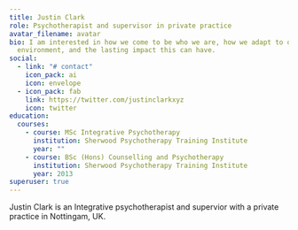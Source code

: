 ```yaml
---
title: Justin Clark
role: Psychotherapist and supervisor in private practice
avatar_filename: avatar
bio: I am interested in how we come to be who we are, how we adapt to our early
  environment, and the lasting impact this can have.
social:
  - link: "# contact"
    icon_pack: ai
    icon: envelope
  - icon_pack: fab
    link: https://twitter.com/justinclarkxyz
    icon: twitter
education:
  courses:
    - course: MSc Integrative Psychotherapy
      institution: Sherwood Psychotherapy Training Institute
      year: ""
    - course: BSc (Hons) Counselling and Psychotherapy
      institution: Sherwood Psychotherapy Training Institute
      year: 2013
superuser: true
---
```

Justin Clark is an Integrative psychotherapist and supervior with a private practice in Nottingam, UK.